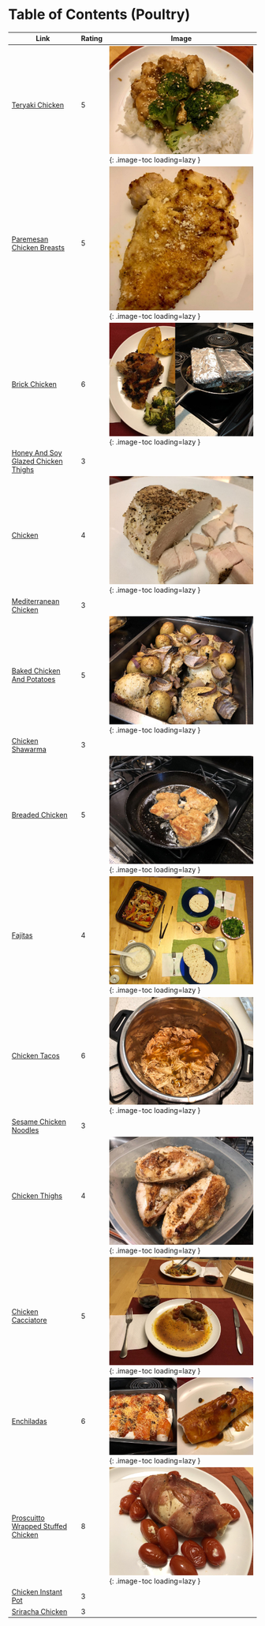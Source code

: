 # Table of Contents (Poultry)

| Link | Rating | Image |
| -- | -- | -- |
| [Teryaki Chicken](../teryaki_chicken) | 5 | ![teryaki_chicken.jpeg](./teryaki_chicken.jpeg){: .image-toc loading=lazy } |
| [Paremesan Chicken Breasts](../paremesan_chicken_breasts) | 5 | ![paremesan_chicken_breasts.jpeg](./paremesan_chicken_breasts.jpeg){: .image-toc loading=lazy } |
| [Brick Chicken](../brick_chicken) | 6 | ![brick_chicken.jpg](./brick_chicken.jpg){: .image-toc loading=lazy } |
| [Honey And Soy Glazed Chicken Thighs](../honey_and_soy_glazed_chicken_thighs) | 3 | <!-- TODO: Capture image --> |
| [Chicken](../chicken) | 4 | ![chicken.jpg](./chicken.jpg){: .image-toc loading=lazy } |
| [Mediterranean Chicken](../mediterranean_chicken) | 3 | <!-- TODO: Capture image --> |
| [Baked Chicken And Potatoes](../baked_chicken_and_potatoes) | 5 | ![baked_chicken_and_potatoes.jpeg](./baked_chicken_and_potatoes.jpeg){: .image-toc loading=lazy } |
| [Chicken Shawarma](../chicken_shawarma) | 3 | <!-- TODO: Capture image --> |
| [Breaded Chicken](../breaded_chicken) | 5 | ![breaded_chicken.jpeg](./breaded_chicken.jpeg){: .image-toc loading=lazy } |
| [Fajitas](../fajitas) | 4 | ![fajitas.jpg](./fajitas.jpg){: .image-toc loading=lazy } |
| [Chicken Tacos](../chicken_tacos) | 6 | ![chicken_tacos.jpeg](./chicken_tacos.jpeg){: .image-toc loading=lazy } |
| [Sesame Chicken Noodles](../sesame_chicken_noodles) | 3 | <!-- TODO: Capture image --> |
| [Chicken Thighs](../chicken_thighs) | 4 | ![chicken_thighs.jpeg](./chicken_thighs.jpeg){: .image-toc loading=lazy } |
| [Chicken Cacciatore](../chicken_cacciatore) | 5 | ![chicken_cacciatore.jpg](./chicken_cacciatore.jpg){: .image-toc loading=lazy } |
| [Enchiladas](../enchiladas) | 6 | ![enchiladas.jpg](./enchiladas.jpg){: .image-toc loading=lazy } |
| [Proscuitto Wrapped Stuffed Chicken](../proscuitto_wrapped_stuffed_chicken) | 8 | ![proscuitto_wrapped_stuffed_chicken.jpeg](./proscuitto_wrapped_stuffed_chicken.jpeg){: .image-toc loading=lazy } |
| [Chicken Instant Pot](../chicken_instant_pot) | 3 | <!-- TODO: Capture image --> |
| [Sriracha Chicken](../sriracha_chicken) | 3 | <!-- TODO: Capture image --> |